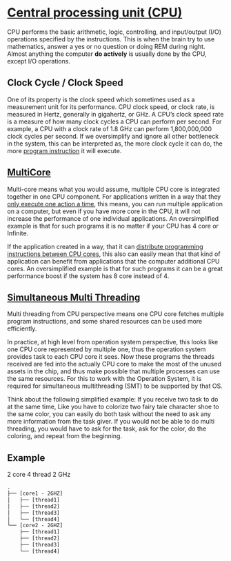 # [Central processing unit (CPU)](https://en.wikipedia.org/wiki/Central_processing_unit)

CPU performs the basic arithmetic, logic, controlling, and input/output (I/O) operations specified by the instructions.
This is when the brain try to use mathematics, answer a yes or no question or doing REM during night.
Almost anything the computer **do actively** is usually done by the CPU, except I/O operations.

## Clock Cycle / Clock Speed

One of its property is the clock speed which sometimes used as a measurement unit for its performance.
CPU clock speed, or clock rate, is measured in Hertz, generally in gigahertz, or GHz.
A CPU’s clock speed rate is a measure of how many clock cycles a CPU can perform per second.
For example, a CPU with a clock rate of 1.8 GHz can perform 1,800,000,000 clock cycles per second.
If we oversimplify and ignore all other bottleneck in the system, this can be interpreted as,
the more clock cycle it can do, the more [program instruction](https://en.wikipedia.org/wiki/Instruction_set_architecture) it will execute.

## [MultiCore](https://en.wikipedia.org/wiki/Multi-core_processor)

Multi-core means what you would assume, multiple CPU core is integrated together in one CPU component.
For applications written in a way that they [only execute one action a time](https://en.wikipedia.org/wiki/Synchronous_programming_language), this means,
you can run multiple application on a computer, but even if you have more core in the CPU, it will not increase the performance of one individual applications.
An oversimplified example is that for such programs it is no matter if your CPU has 4 core or Infinite.

If the application created in a way, that it can [distribute programming instructions between CPU cores](https://en.wikipedia.org/wiki/Asynchrony_(computer_programming)),
this also can easily mean that that kind of application can benefit from applications that the computer additional CPU cores.
An oversimplified example is that for such programs it can be a great performance boost if the system has 8 core instead of 4.

## [Simultaneous Multi Threading](https://en.wikipedia.org/wiki/Simultaneous_multithreading)

Multi threading from CPU perspective means one CPU core fetches multiple program instructions,
and some shared resources can be used more efficiently.

In practice, at high level from operation system perspective,
this looks like one CPU core represented by multiple one,
thus the operation system provides task to each CPU core it sees.
Now these programs the threads received are fed into the actually CPU core
to make the most of the unused assets in the chip,
and thus make possible that multiple processes can use the same resources.
For this to work with the Operation System,
it is required for simultaneous multithreading (SMT) to be supported by that OS.

Think about the following simplified example:
If you receive two task to do at the same time,
Like you have to colorize two fairy tale character shoe to the same color,
you can easily do both task without the need to ask any more information from the task giver.
If you would not be able to do multi threading, you would have to ask for the task,
ask for the color, do the coloring, and repeat from the beginning.

## Example

2 core 4 thread 2 GHz
```txt
.
├── [core1 - 2GHZ]
│   ├── [thread1]
│   ├── [thread2]
│   ├── [thread3]
│   └── [thread4]
└── [core2 - 2GHZ]
    ├── [thread1]
    ├── [thread2]
    ├── [thread3]
    └── [thread4]
```
